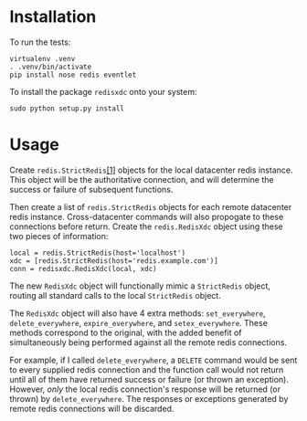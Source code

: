 
Installation
============

To run the tests:

    virtualenv .venv
    . .venv/bin/activate
    pip install nose redis eventlet

To install the package `redisxdc` onto your system:

    sudo python setup.py install

Usage
=====

Create `redis.StrictRedis`[[1]](https://github.com/andymccurdy/redis-py)
objects for the local datacenter redis instance. This object will be the
authoritative connection, and will determine the success or failure of
subsequent functions.

Then create a list of `redis.StrictRedis` objects for each remote datacenter
redis instance. Cross-datacenter commands will also propogate to these
connections before return. Create the `redis.RedisXdc` object using these two
pieces of information:

    local = redis.StrictRedis(host='localhost')
    xdc = [redis.StrictRedis(host='redis.example.com')]
    conn = redisxdc.RedisXdc(local, xdc)

The new `RedisXdc` object will functionally mimic a `StrictRedis` object,
routing all standard calls to the local `StrictRedis` object.

The `RedisXdc` object will also have 4 extra methods: `set_everywhere`,
`delete_everywhere`, `expire_everywhere`, and `setex_everywhere`. These methods
correspond to the original, with the added benefit of simultaneously being
performed against all the remote redis connections.

For example, if I called `delete_everywhere`, a `DELETE` command would be sent
to every supplied redis connection and the function call would not return until
all of them have returned success or failure (or thrown an exception). However,
*only* the local redis connection's response will be returned (or thrown) by
`delete_everywhere`. The responses or exceptions generated by remote redis
connections will be discarded.

